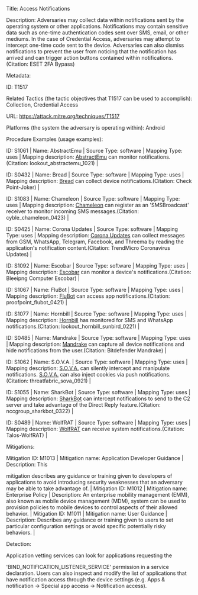 Title: Access Notifications

Description: Adversaries may collect data within notifications sent by the operating system or other applications. Notifications may contain sensitive data such as one-time authentication codes sent over SMS, email, or other mediums. In the case of Credential Access, adversaries may attempt to intercept one-time code sent to the device. Adversaries can also dismiss notifications to prevent the user from noticing that the notification has arrived and can trigger action buttons contained within notifications.(Citation: ESET 2FA Bypass)

Metadata:

ID: T1517

Related Tactics (the tactic objectives that T1517 can be used to accomplish): Collection, Credential Access

URL: https://attack.mitre.org/techniques/T1517

Platforms (the system the adversary is operating within): Android

Procedure Examples (usage examples):

ID: S1061 | Name: AbstractEmu | Source Type: software | Mapping Type: uses | Mapping description: [AbstractEmu](https://attack.mitre.org/software/S1061) can monitor notifications.(Citation: lookout_abstractemu_1021) |

ID: S0432 | Name: Bread | Source Type: software | Mapping Type: uses | Mapping description: [Bread](https://attack.mitre.org/software/S0432) can collect device notifications.(Citation: Check Point-Joker) |

ID: S1083 | Name: Chameleon | Source Type: software | Mapping Type: uses | Mapping description: [Chameleon](https://attack.mitre.org/software/S1083) can register as an 'SMSBroadcast' receiver to monitor incoming SMS messages.(Citation: cyble_chameleon_0423) |

ID: S0425 | Name: Corona Updates | Source Type: software | Mapping Type: uses | Mapping description: [Corona Updates](https://attack.mitre.org/software/S0425) can collect messages from GSM, WhatsApp, Telegram, Facebook, and Threema by reading the application's notification content.(Citation: TrendMicro Coronavirus Updates) |

ID: S1092 | Name: Escobar | Source Type: software | Mapping Type: uses | Mapping description: [Escobar](https://attack.mitre.org/software/S1092) can monitor a device's notifications.(Citation: Bleeipng Computer Escobar) |

ID: S1067 | Name: FluBot | Source Type: software | Mapping Type: uses | Mapping description: [FluBot](https://attack.mitre.org/software/S1067) can access app notifications.(Citation: proofpoint_flubot_0421) |

ID: S1077 | Name: Hornbill | Source Type: software | Mapping Type: uses | Mapping description: [Hornbill](https://attack.mitre.org/software/S1077) has monitored for SMS and WhatsApp notifications.(Citation: lookout_hornbill_sunbird_0221) |

ID: S0485 | Name: Mandrake | Source Type: software | Mapping Type: uses | Mapping description: [Mandrake](https://attack.mitre.org/software/S0485) can capture all device notifications and hide notifications from the user.(Citation: Bitdefender Mandrake) |

ID: S1062 | Name: S.O.V.A. | Source Type: software | Mapping Type: uses | Mapping description: [S.O.V.A.](https://attack.mitre.org/software/S1062) can silently intercept and manipulate notifications. [S.O.V.A.](https://attack.mitre.org/software/S1062) can also inject cookies via push notifications.(Citation: threatfabric_sova_0921) |

ID: S1055 | Name: SharkBot | Source Type: software | Mapping Type: uses | Mapping description: [SharkBot](https://attack.mitre.org/software/S1055) can intercept notifications to send to the C2 server and take advantage of the Direct Reply feature.(Citation: nccgroup_sharkbot_0322) |

ID: S0489 | Name: WolfRAT | Source Type: software | Mapping Type: uses | Mapping description: [WolfRAT](https://attack.mitre.org/software/S0489) can receive system notifications.(Citation: Talos-WolfRAT) |

Mitigations:

Mitigation ID: M1013 | Mitigation name: Application Developer Guidance | Description: This

mitigation describes any guidance or training given to developers of applications to avoid introducing security weaknesses that an adversary may be able to take advantage of. | Mitigation ID: M1012 | Mitigation name: Enterprise Policy | Description: An enterprise mobility management (EMM), also known as mobile device management (MDM), system can be used to provision policies to mobile devices to control aspects of their allowed behavior. | Mitigation ID: M1011 | Mitigation name: User Guidance | Description: Describes any guidance or training given to users to set particular configuration settings or avoid specific potentially risky behaviors. |

Detection:

Application vetting services can look for applications requesting the

'BIND_NOTIFICATION_LISTENER_SERVICE' permission in a service declaration. Users can also inspect and modify the list of applications that have notification access through the device settings (e.g. Apps & notification -> Special app access -> Notification access).